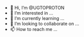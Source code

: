 - 👋 Hi, I’m @UGTOPROTON
- 👀 I’m interested in ...
- 🌱 I’m currently learning ...
- 💞️ I’m looking to collaborate on ...
- 📫 How to reach me ...

<!---
UGTOPROTON/UGTOPROTON is a ✨ special ✨ repository because its `README.md` (this file) appears on your GitHub profile.
You can click the Preview link to take a look at your changes.
--->
